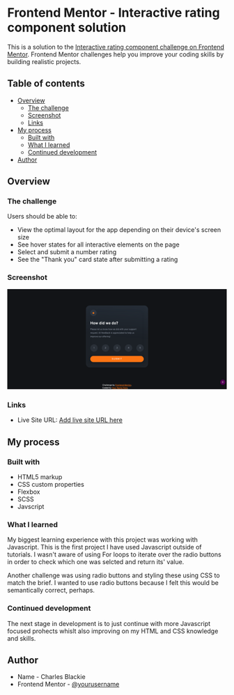 # Frontend Mentor - Interactive rating component solution

This is a solution to the [Interactive rating component challenge on Frontend Mentor](https://www.frontendmentor.io/challenges/interactive-rating-component-koxpeBUmI). Frontend Mentor challenges help you improve your coding skills by building realistic projects. 

## Table of contents

- [Overview](#overview)
  - [The challenge](#the-challenge)
  - [Screenshot](#screenshot)
  - [Links](#links)
- [My process](#my-process)
  - [Built with](#built-with)
  - [What I learned](#what-i-learned)
  - [Continued development](#continued-development)
- [Author](#author)


## Overview

### The challenge

Users should be able to:

- View the optimal layout for the app depending on their device's screen size
- See hover states for all interactive elements on the page
- Select and submit a number rating
- See the "Thank you" card state after submitting a rating

### Screenshot

![Screenshot of my solution](./images/screenshot.png)

### Links

- Live Site URL: [Add live site URL here](https://charlesrtb.github.io/interactive-rating-component-main/)

## My process

### Built with

- HTML5 markup
- CSS custom properties
- Flexbox
- SCSS
- Javscript

### What I learned

My biggest learning experience with this project was working with Javascript. This is the first project I have used Javascript outside of tutorials. I wasn't aware of using For loops to iterate over the radio buttons in order to check which one was selcted and return its' value. 

Another challenge was using radio buttons and styling these using CSS to match the brief. I wanted to use radio buttons because I felt this would be semantically correct, perhaps.

### Continued development

The next stage in development is to just continue with more Javascript focused prohects whislt also improving on my HTML and CSS knowledge and skills.


## Author

- Name - Charles Blackie
- Frontend Mentor - [@yourusername](https://www.frontendmentor.io/profile/yourusername)
